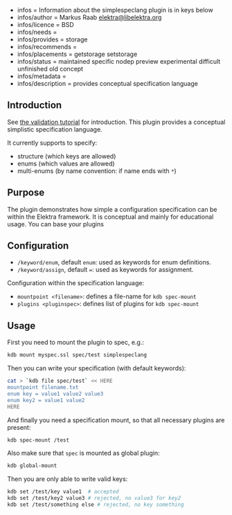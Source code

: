 - infos = Information about the simplespeclang plugin is in keys below
- infos/author = Markus Raab <elektra@libelektra.org>
- infos/licence = BSD
- infos/needs =
- infos/provides = storage
- infos/recommends =
- infos/placements = getstorage setstorage
- infos/status = maintained specific nodep preview experimental difficult unfinished old concept
- infos/metadata =
- infos/description = provides conceptual specification language

## Introduction ##

See [the validation tutorial](/doc/tutorials/validation.md) for introduction.
This plugin provides a conceptual simplistic specification language.

It currently supports to specify:

- structure (which keys are allowed)
- enums (which values are allowed)
- multi-enums (by name convention: if name ends with `*`)

## Purpose ##

The plugin demonstrates how simple a configuration specification can be within the Elektra framework.
It is conceptual and mainly for educational usage.
You can base your plugins

## Configuration ##

- `/keyword/enum`, default `enum`: used as keywords for enum definitions.
- `/keyword/assign`, default `=`: used as keywords for assignment.

Configuration within the specification language:

- `mountpoint <filename>`: defines a file-name for `kdb spec-mount`
- `plugins <pluginspec>`: defines list of plugins for `kdb spec-mount`

## Usage ##

First you need to mount the plugin to spec, e.g.:

```sh
kdb mount myspec.ssl spec/test simplespeclang
```

Then you can write your specification (with default keywords):

```sh
cat > `kdb file spec/test` << HERE
mountpoint filename.txt
enum key = value1 value2 value3
enum key2 = value1 value2
HERE
```

And finally you need a specification mount, so that all necessary
plugins are present:

```sh
kdb spec-mount /test
```

Also make sure that `spec` is mounted as global plugin:

```sh
kdb global-mount
```

Then you are only able to write valid keys:

```sh
kdb set /test/key value1  # accepted
kdb set /test/key2 value3 # rejected, no value3 for key2
kdb set /test/something else # rejected, no key something
```
